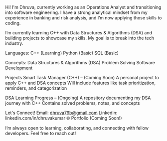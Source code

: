 Hi! I'm Dhruva, currently working as an Operations Analyst and transitioning into software engineering. I have a strong analytical mindset from my experience in banking and risk analysis, and I’m now applying those skills to coding.

I’m currently learning C++ with Data Structures & Algorithms (DSA) and building projects to showcase my skills. My goal is to break into the tech industry.

Languages:
C++ (Learning)
Python (Basic)
SQL (Basic)

Concepts:
Data Structures & Algorithms (DSA)
Problem Solving
Software Development

Projects
Smart Task Manager (C++) – (Coming Soon)
A personal project to apply C++ and DSA concepts
Will include features like task prioritization, reminders, and categorization

DSA Learning Progress – (Ongoing)
A repository documenting my DSA journey with C++
Contains solved problems, notes, and concepts

Let's Connect!
Email: dhruva79b@gmail.com
LinkedIn: linkedin.com/in/dhruvakumar
🌐 Portfolio (Coming Soon!)

I’m always open to learning, collaborating, and connecting with fellow developers. Feel free to reach out! 


